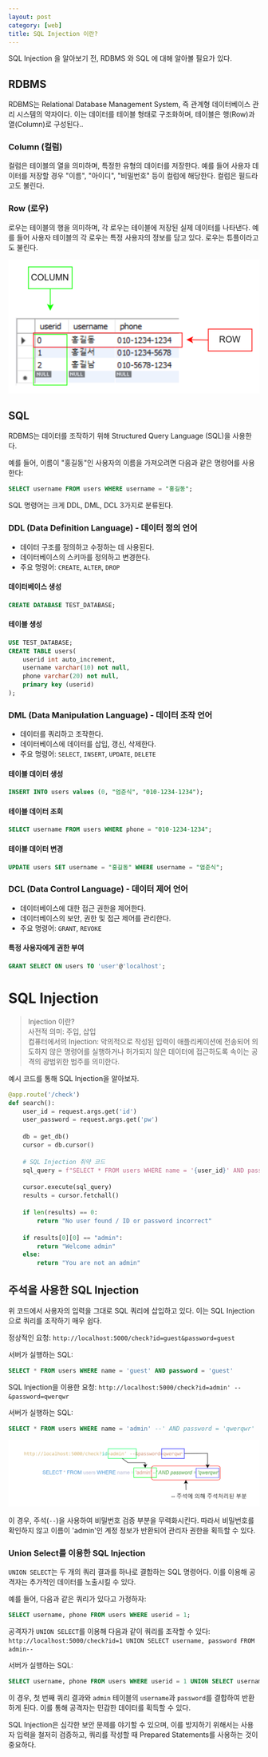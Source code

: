 ```yaml
---
layout: post
category: [web]
title: SQL Injection 이란?
---
```


SQL Injection 을 알아보기 전, RDBMS 와 SQL 에 대해 알아볼 필요가 있다.

## RDBMS
RDBMS는 Relational Database Management System, 즉 관계형 데이터베이스 관리 시스템의 약자이다. 이는 데이터를 테이블 형태로 구조화하며, 테이블은 행(Row)과 열(Column)로 구성된다..

### Column (컬럼)
컬럼은 테이블의 열을 의미하며, 특정한 유형의 데이터를 저장한다. 예를 들어 사용자 데이터를 저장할 경우 "이름", "아이디", "비밀번호" 등이 컬럼에 해당한다. 컬럼은 필드라고도 불린다.

### Row (로우)
로우는 테이블의 행을 의미하며, 각 로우는 테이블에 저장된 실제 데이터를 나타낸다. 예를 들어 사용자 테이블의 각 로우는 특정 사용자의 정보를 담고 있다. 로우는 튜플이라고도 불린다.

![RDBMS](/assets/img/2024-05-17-what-is-sql-injection/column-row.png)

## SQL
RDBMS는 데이터를 조작하기 위해 Structured Query Language (SQL)을 사용한다.

예를 들어, 이름이 "홍길동"인 사용자의 이름을 가져오려면 다음과 같은 명령어를 사용한다:
```sql
SELECT username FROM users WHERE username = "홍길동";
```

SQL 명령어는 크게 DDL, DML, DCL 3가지로 분류된다.

### DDL (Data Definition Language) - 데이터 정의 언어
- 데이터 구조를 정의하고 수정하는 데 사용된다.
- 데이터베이스의 스키마를 정의하고 변경한다.
- 주요 명령어: `CREATE`, `ALTER`, `DROP`

#### 데이터베이스 생성
```sql
CREATE DATABASE TEST_DATABASE;
```

#### 테이블 생성
```sql
USE TEST_DATABASE;
CREATE TABLE users(
    userid int auto_increment,
    username varchar(10) not null,
    phone varchar(20) not null,
    primary key (userid)
);
```

### DML (Data Manipulation Language) - 데이터 조작 언어
- 데이터를 쿼리하고 조작한다.
- 데이터베이스에 데이터를 삽입, 갱신, 삭제한다.
- 주요 명령어: `SELECT`, `INSERT`, `UPDATE`, `DELETE`

#### 테이블 데이터 생성
```sql
INSERT INTO users values (0, "엄준식", "010-1234-1234");
```

#### 테이블 데이터 조회
```sql
SELECT username FROM users WHERE phone = "010-1234-1234";
```

#### 테이블 데이터 변경
```sql
UPDATE users SET username = "홍길동" WHERE username = "엄준식";
```

### DCL (Data Control Language) - 데이터 제어 언어
- 데이터베이스에 대한 접근 권한을 제어한다.
- 데이터베이스의 보안, 권한 및 접근 제어를 관리한다.
- 주요 명령어: `GRANT`, `REVOKE`

#### 특정 사용자에게 권한 부여
```sql
GRANT SELECT ON users TO 'user'@'localhost';
```

# SQL Injection

> Injection 이란?   
사전적 의미: 주입, 삽입   
컴퓨터에서의 Injection: 악의적으로 작성된 입력이 애플리케이션에 전송되어 의도하지 않은 명령어를 실행하거나 허가되지 않은 데이터에 접근하도록 속이는 공격의 광범위한 범주를 의미한다.

예시 코드를 통해 SQL Injection을 알아보자.

```python
@app.route('/check')
def search():
    user_id = request.args.get('id')
    user_password = request.args.get('pw')

    db = get_db()
    cursor = db.cursor()

    # SQL Injection 취약 코드
    sql_query = f"SELECT * FROM users WHERE name = '{user_id}' AND password = '{user_password}'"

    cursor.execute(sql_query)
    results = cursor.fetchall()
    
    if len(results) == 0:
        return "No user found / ID or password incorrect"
    
    if results[0][0] == "admin":
        return "Welcome admin"
    else:
        return "You are not an admin"
```

## 주석을 사용한 SQL Injection

위 코드에서 사용자의 입력을 그대로 SQL 쿼리에 삽입하고 있다. 이는 SQL Injection으로 쿼리를 조작하기 매우 쉽다.

정상적인 요청:
``http://localhost:5000/check?id=guest&password=guest``

서버가 실행하는 SQL:
```sql
SELECT * FROM users WHERE name = 'guest' AND password = 'guest'
```

SQL Injection을 이용한 요청:
``http://localhost:5000/check?id=admin' --&password=qwerqwr``

서버가 실행하는 SQL:
```sql
SELECT * FROM users WHERE name = 'admin' --' AND password = 'qwerqwr'
```

![서버가 실행하는 SQL](/assets/img/2024-05-17-what-is-sql-injection/sql.png)

이 경우, 주석(`--`)을 사용하여 비밀번호 검증 부분을 무력화시킨다. 따라서 비밀번호를 확인하지 않고 이름이 'admin'인 계정 정보가 반환되어 관리자 권한을 획득할 수 있다.

### Union Select를 이용한 SQL Injection

`UNION SELECT`는 두 개의 쿼리 결과를 하나로 결합하는 SQL 명령어다. 이를 이용해 공격자는 추가적인 데이터를 노출시킬 수 있다.

예를 들어, 다음과 같은 쿼리가 있다고 가정하자:
```sql
SELECT username, phone FROM users WHERE userid = 1;
```

공격자가 `UNION SELECT`를 이용해 다음과 같이 쿼리를 조작할 수 있다:
``http://localhost:5000/check?id=1 UNION SELECT username, password FROM admin--``

서버가 실행하는 SQL:
```sql
SELECT username, phone FROM users WHERE userid = 1 UNION SELECT username, password FROM admin--'
```

이 경우, 첫 번째 쿼리 결과와 `admin` 테이블의 `username`과 `password`를 결합하여 반환하게 된다. 이를 통해 공격자는 민감한 데이터를 획득할 수 있다.

SQL Injection은 심각한 보안 문제를 야기할 수 있으며, 이를 방지하기 위해서는 사용자 입력을 철저히 검증하고, 쿼리를 작성할 때 Prepared Statements를 사용하는 것이 중요하다.